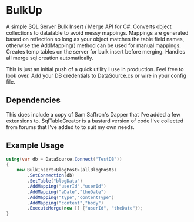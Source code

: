 BulkUp
======

A simple SQL Server Bulk Insert / Merge API for C#.  Converts object collections to datatable to avoid messy mappings.  Mappings are generated based on reflection so long as your object matches the table field names, otherwise the AddMapping() method can be used for manual mappings.  Creates temp tables on the server for bulk insert before merging.  Handles all merge sql creation automatically.  

This is just an initial push of a quick utility I use in production.  Feel free to look over.  Add your DB credentials to DataSource.cs or wire in your config file.

Dependencies
------------
This does include a copy of Sam Saffron's Dapper that I've added a few extensions to.  SqlTableCreator is a bastard version of code I've collected from forums that I've added to to suit my own needs.

Example Usage
-------------
```C#
using(var db = DataSource.Connect("TestDB"))
{
	new BulkInsert<BlogPost>(allBlogPosts)
		.SetConnection(db)
		.SetTable("blogData")
		.AddMapping("userId","userId")
		.AddMapping("aDate","theDate")
		.AddMapping("type","contentType")
		.AddMapping("content","body")
		.ExecuteMerge(new [] {"userId", "theDate"});
}
```